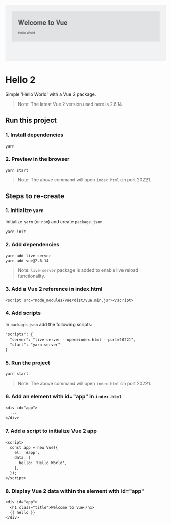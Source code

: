 <img src="screenshot.png" alt="" style="margin: 0 auto; max-width: 100%;" />


# Hello 2

Simple 'Hello World' with a Vue 2 package.

> Note: The latest Vue 2 version used here is 2.6.14.


## Run this project

### 1. Install dependencies

```
yarn
````


### 2. Preview in the browser

```
yarn start
```

> Note: The above command will open `index.html` on port 20221.


## Steps to re-create

### 1. Initialize `yarn`

Initialize `yarn` (or `npm`) and create `package.json`.

```
yarn init
````


### 2. Add dependencies

```
yarn add live-server
yarn add vue@2.6.14
```

> Note: `live-server` package is added to enable live reload functionality.


### 3. Add a Vue 2 reference in index.html

```
<script src="node_modules/vue/dist/vue.min.js"></script>
```


### 4. Add scripts

In `package.json` add the following scripts:

```
"scripts": {
  "server": "live-server --open=index.html --port=20221",
  "start": "yarn server"
}
```


### 5. Run the project

```
yarn start
```

> Note: The above command will open `index.html` on port 20221.


### 6. Add an element with id="app" in `index.html`

```
<div id="app">
  ...
</div>
```


### 7. Add a script to initialize Vue 2 app

```
<script>
  const app = new Vue({
    el: '#app',
    data: {
      hello: 'Hello World',
    },
  });
</script>
```


### 8. Display Vue 2 data within the element with id="app"

```
<div id="app">
  <h1 class="title">Welcome to Vue</h1>
  {{ hello }}
</div>
```
